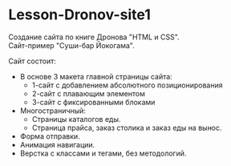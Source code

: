 # Lesson-Dronov-site1

Создание сайта по книге Дронова "HTML и CSS".  
Сайт-пример "Суши-бар Йокогама".

Сайт состоит:
+ В основе 3 макета главной страницы сайта:
   - 1-сайт с добавлением абсолютного позиционирования
   - 2-сайт с плавающим элементом
   - 3-сайт с фиксированными блоками
+ Многостраничный:
   - Страницы каталогов еды.
   - Страница прайса, заказ столика и заказ еды на вынос.
+ Форма отправки.
+ Анимация навигации.
+ Верстка с классами и тегами, без методологий.

